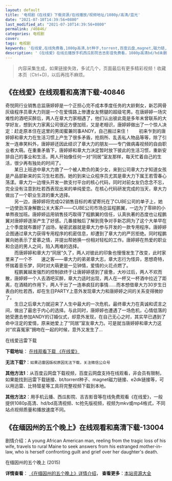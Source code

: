 ```yaml
---
layout: default
title: '电视剧《在线爱》下载资源/在线播放/视频地址/1080p/高清/蓝光'
date: "2021-07-10T14:39:56+0800"
last_modified_at: "2021-07-10T14:39:56+0800"
permalink: /40846/
categories: 电视剧
cover:
tags: 电视剧
keywords: '在线爱,在线免费看,1080p高清,bt种子,torrent,百度云盘,magnet,磁力链,迅雷下载资源'
description: '《在线爱》在线云播放手机西瓜影院吉吉影音免费看，1080p高清bd/hd未删减完整版和tc抢先枪版，mkv/mp4格式，附带bt/torrent种子、magnet/磁力链、百度云盘、网盘资源迅雷下载链接'
---
```


>内容采集生成，如果链接失效，多试几个，页面最后有更多精彩视频！收藏本页（Ctrl+D)，以后再找不麻烦。


## 《在线爱》在线观看和高清下载-40846

奇悦网行业销售总监唐婷婷是一个正担心完不成本季度任务的大龄剩女，新芯网骨灰级程序员章大力则是一个在爱情路上惨遭女友劈腿的超级宅男。在唐婷婷一场灾难性的酒吧买醉后，两人在章大力家相遇了，他们认出彼此竟是多年未曾联系的大学好友，想到大力家离公司很近方便加班，又是老相识，唐婷婷做出了一个惊人决定：赶走原本住在这里的男闺蜜兼同事ANDY，自己搬过来住！　　初来乍到的唐婷婷和章大力在生活习惯上产生了很多矛盾，抢厕所、乱丢私人物品等等，除了引发一连串笑料外，唐婷婷还因此结识了章大力的朋友&mdash;—专门做病毒视频的自由职业者大萌。在重重矛盾下，唐婷婷和章大力决定暂时放下彼此的生活习惯，重新安排自己的事业和生活，两人开始像任何一对&ldquo;同居”室友那样，每天忙着自己的生活，很少再有独处的时间了。<br />　　某日上班途中章大力救了一个被人欺负的美少女，来到公司章大力才知道女孩是产品部新来的实习生杜若西，她的到来让众程序员尤其是章大力下属王若雪春心荡漾。章大力一边埋头开发一款支付平台的核心代码，同时对前女友仍念念不忘，完全没有注意到杜若西表现出来的单纯爱恋。在核心代码研发完成的当天，章大力做出了一个职业生涯的重大选择。<br />　　另一边，唐婷婷将完成Q2销售目标的希望寄托在了CUBE公司的单子上，她一边使劲浑身解数公关大客户——CUBE公司市场总监程鹏翼，一边为了零碎的小单熬夜加班。唐婷婷运用销售技巧取得了程鹏翼的信任，认真执著的态度也让程鹏翼对唐婷婷逐渐产生了好感。几番接触后了解到竞争对手新芯网为了这个大单早在上个季度就布置好了战场，秘密武器就是章大力参与开发的一款专用程序。唐婷婷企图通过章大力获得专用程序的机密信息，却遭到了章大力的严厉拒绝。同时程鹏翼向她表示了爱慕之情，并提出帮她换一份相对轻松的工作。唐婷婷在热爱的职业和合适的男人之间，陷入两难的选择。<br />　　而唐婷婷和章大力“同居”久了，两人对彼此的印象也慢慢发生了改变，此时家里来了一个不　　速之客&mdash;—章大力的弟弟章大志，章大志行为怪异，思想奇特，怀揣着音乐梦，同时对大萌更是一见钟情，爱情的火花点燃了。<br />　　程鹏翼越发强烈的控制欲终于让唐婷婷感到了疲惫，大吵过后，两人不欢而散，唐婷婷一个人去酒吧买醉，章大力适时出现，两人在一杯又一杯酒中拉近了距离，在酒精的作用下，两人干出了一连串疯狂的事情&hellip;…而本想借章大力30岁生日表白的杜若西，却在生日PARTY上意外发现章大力和唐婷婷之间的关系变得微妙了。<br />　　生日之后章大力就迎来了人生中最大的一次危机，最终章大力在真诚和谎言之间，做出了最忠于内心的选择。与此同时，唐婷婷也遭遇了一场危机，心情低落的她受邀去参加ANDY的订婚仪式，却意外发现，在自己无心之时，其实早已遇到了命中注定的爱情，原来她爱上了&ldquo;同居”室友章大力。可是就当唐婷婷和章大力这对“欢喜冤家”拥吻在一起的时候，意外又发生了…


在线爱迅雷下载

**下载地址**： [在线观看下载 《在线爱》](https://www.993dy.com//vod-detail-id-11484.html) 


**无法下载?**：`如果迅雷因版权原因无法下载，关注微信公众号 `

**其他方法1**：从百度云网盘下载视频，百度云网盘支持在线观看，非会员有限制，如果能找到迅雷下载链接、bt/torrent种子、magnet磁力链接、e2dk链接等，可以用迅雷、比特彗星等工具将完整视频下载到本地。

**其他方法2**：用手机云播、西瓜影院、吉吉影音等在线免费观看《在线爱》，一般提供1080p高清、hd/bd高清视频、tc抢先版视频，视频为mkv或mp4格式，不同站点视频质量和播放速度不同。


## 《在缅因州的五个晚上》在线观看和高清下载-13004

剧情介绍：A young African American man, reeling from the tragic loss of his wife, travels to rural Maine to seek answers from his estranged mother-in-law, who is herself confronting guilt and grief over her daughter's death.


在缅因州的五个晚上 (2015)

**详情查看**： [《在缅因州的五个晚上》详情介绍](/movie/13004/)， **查看更多**：[本站资源大全](/movie/t/all/)

